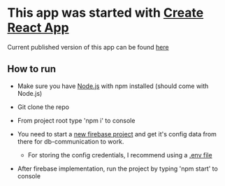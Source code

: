 # This app was started with [Create React App](https://github.com/facebook/create-react-app)

Current published version of this app can be found [here](https://matiaselm.github.io/matiaselm-gh-pages/)

## How to run

- Make sure you have [Node.js](https://nodejs.org/en/) with npm installed (should come with Node.js)

- Git clone the repo

- From project root type 'npm i' to console

- You need to start a [new firebase project](https://firebase.google.com/docs/web/setup#config-object) and get it's config data from there for db-communication to work.
  - For storing the config credentials, I recommend using a [.env file](https://medium.com/how-to-react/using-env-file-in-react-js-b2714235e77e)

- After firebase implementation, run the project by typing 'npm start' to console

